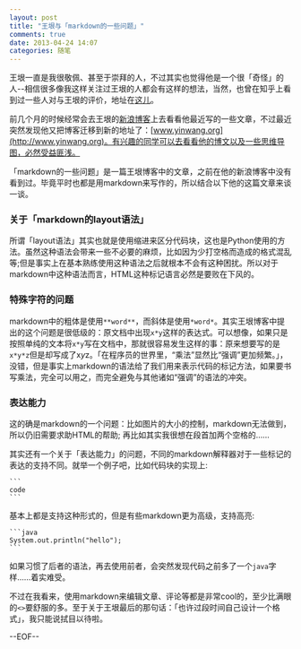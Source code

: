 ```yaml
---
layout: post
title: "王垠与「markdown的一些问题」"
comments: true
date: 2013-04-24 14:07
categories: 随笔
---
```


王垠一直是我很敬佩、甚至于崇拜的人，不过其实也觉得他是一个很「奇怪」的人--相信很多像我这样关注过王垠的人都会有这样的想法，当然，也曾在知乎上看到过一些人对与王垠的评价，地址在[这儿](http://www.zhihu.com/question/20102511)。

前几个月的时候经常会去王垠的[新浪博客](http://blog.sina.com.cn/yinwang0)上去看看他最近写的一些文章，不过最近突然发现他又把博客迁移到新的地址了：[www.yinwang.org](http://www.yinwang.org)。有兴趣的同学可以去看看他的博文以及一些思维导图，必然受益匪浅。

「markdown的一些问题」是一篇王垠博客中的文章，之前在他的新浪博客中没有看到过。毕竟平时也都是用markdown来写作的，所以结合以下他的这篇文章来谈一谈。

### 关于「markdown的layout语法」

所谓「layout语法」其实也就是使用缩进来区分代码块，这也是Python使用的方法。虽然这种语法会带来一些不必要的麻烦，比如因为少打空格而造成的格式混乱等;但是事实上在基本熟练使用这种语法之后就根本不会有这种困扰。所以对于markdown中这种语法而言，HTML这种标记语言必然是要败在下风的。

### 特殊字符的问题

markdown中的粗体是使用`**word**`，而斜体是使用`*word*`。其实王垠博客中提出的这个问题是很低级的：原文档中出现`x*y`这样的表达式。可以想像，如果只是按照单纯的文本将`x*y`写在文档中，那就很容易发生这样的事：原来想要写的是`x*y*z`但是却写成了x*y*z。「在程序员的世界里，“乘法”显然比“强调”更加频繁。」，没错，但是事实上markdown的语法给了我们用来表示代码的标记方法，如果要书写乘法，完全可以用之，而完全避免与其他诸如“强调”的语法的冲突。

### 表达能力

这的确是markdown的一个问题：比如图片的大小的控制，markdown无法做到，所以仍旧需要求助HTML的帮助; 再比如其实我很想在段首加两个空格的……

其实还有一个关于「表达能力」的问题，不同的markdown解释器对于一些标记的表达的支持不同。就举一个例子吧，比如代码块的实现上:

    ```
	code
	```
	
基本上都是支持这种形式的，但是有些markdown更为高级，支持高亮:

    ```java
	System.out.println("hello");
	```
	
如果习惯了后者的语法，再去使用前者，会突然发现代码之前多了一个`java`字样……着实难受。


不过在我看来，使用markdown来编辑文章、评论等都是非常cool的，至少比满眼的`<>`要舒服的多。至于关于王垠最后的那句话：「也许过段时间自己设计一个格式」，我只能说拭目以待啦。

--EOF--
